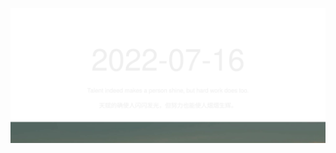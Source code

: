 <!-- [START DAILY SAYING] -->
<!-- Please keep comment here to allow auto update -->
<p align="center"><img src="assets/daily-saying/2022-07-16.svg"/></p>
<!-- [END DAILY SAYING] -->

<!-- <p align="center"><img alt="profile views" src="https://komarev.com/ghpvc/?username=bubkoo&color=brightgreen&style=flat-square&label=PROFILE+VIEWS" /></p> -->
